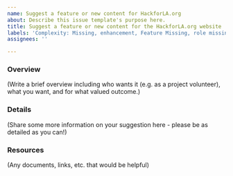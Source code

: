 ```yaml
---
name: Suggest a feature or new content for HackforLA.org
about: Describe this issue template's purpose here.
title: Suggest a feature or new content for the HackforLA.org website
labels: 'Complexity: Missing, enhancement, Feature Missing, role missing, size: missing'
assignees: ''

---
```


### Overview 
(Write a brief overview including who wants it (e.g. as a project volunteer), what you want, and for what valued outcome.)

### Details 
(Share some more information on your suggestion here - please be as detailed as you can!)

### Resources  
(Any documents, links, etc. that would be helpful)
